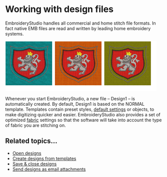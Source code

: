 # Working with design files

EmbroideryStudio handles all commercial and home stitch file formats. In fact native EMB files are read and written by leading home embroidery systems.

![basics00040.png](assets/basics00040.png)

Whenever you start EmbroideryStudio, a new file – Design1 – is automatically created. By default, Design1 is based on the NORMAL template. Templates contain preset styles, [default settings](../../glossary/glossary) or objects, to make digitizing quicker and easier. EmbroideryStudio also provides a set of optimized [fabric](../../glossary/glossary) settings so that the software will take into account the type of fabric you are stitching on.

## Related topics...

- [Open designs](Open_designs)
- [Create designs from templates](Create_designs_from_templates)
- [Save & close designs](Save_close_designs)
- [Send designs as email attachments](Send_designs_as_email_attachments)
